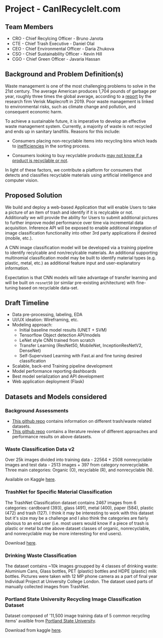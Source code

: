 # Project - CanIRecycleIt.com

## Team Members

* CRO - Chief Recylcing Officer - Bruno Janota
* CTE - Chief Trash Executive - Daniel Olal
* CEO - Chief Environmental Officer - Daria Zhukova
* CSO - Chief Sustainability Officer - Kevin Hill
* CGO - Chief Green Officer - Javaria Hassan

## Background and Problem Definition(s)

Waste management is one of the most challenging problems to solve in the 21st century. The average American produces 1,704 pounds of garbage per year, roughly three times the global average, according to a [report](https://www.globalcitizen.org/en/content/americans-produce-most-waste/#:~:text=The%20average%20American%20produces%201%2C704,the%20research%20firm%20Verisk%20Maplecroft.) by the research firm Verisk Maplecroft in 2019. Poor waste management is linked to environmental risks, such as climate change and pollution, and consequent economic harm.

To achieve a sustainable future, it is imperative to develop an effective waste management system. Currently, a majority of waste is not recycled and ends up in sanitary landfills. Reasons for this include:

* Consumers placing non-recyclable items into recycling bins which leads to [inefficiencies](https://www.valleywasteservice.com/valley-waste-news/what-happens-if-you-put-non-recyclable-items-into-recycling-4034) in the sorting process.

* Consumers looking to buy recyclable products [may not know if a product is recyclable or not](https://news.slashdot.org/story/21/09/09/153219/california-aims-to-ban-recycling-symbols-on-things-that-arent-recyclable).

In light of these factors, we contribute a platform for consumers that detects and classifies recyclable materials using artificial intelligence and computer vision.

## Proposed Solution

We build and deploy a web-based Application that will enable Users to take a picture of an item of trash and identify if it is recylcable or not.  Additionally we will provide the ability for Users to submit additional pictures to further improve model performance over time via incremental data acquisition.  Inference API will be exposed to enable additional integration of image classification functionality into other 3rd party applications if desired (mobile, etc.).

A CNN image classification model will be developed via a training pipeline to identify recylcable and non/recylcable materials.  An additional supporting multinomial classification model may be built to identify material types (e.g. plastic, metal, etc.) as additional feature input and user-explanatory information.

Expectation is that CNN models will take advantage of transfer learning and will be built on `resnet50` (or similar pre-existing architecture) with fine-tuning based on recyclable data-set.

## Draft Timeline

* Data pre-processing, labeling, EDA
* UI/UX ideation: Wireframing, etc.
* Modeling approach:
  * Initial baseline model results (UNET + SVM)
  * Tensorflow Object detection API/models
  * LeNet style CNN trained from scratch
  * Transfer Learning (ResNet50, MobileNet, InceptionResNetV2, DenseNet)
  * Self-Supervised Learning with Fast.ai and fine tuning desired classification
* Scalable, back-end Training pipeline development
* Model performance reporting dashboards
* Best model serialization and API development
* Web application deployment (Flask)

## Datasets and Models considered

### Background Assessments

* [This github repo](https://github.com/AgaMiko/waste-datasets-review) contains information on different trash/waste related datasets.
* [This github repo](https://github.com/majsylw/litter-detection-review) contains a literature review of different approaches and performance results on above datasets.

### Waste Classification Data v2

Over 25k images divided into training data - 22564 + 2508 nonrecyclable images and test data - 2513 images + 397 from category nonrecyclable. Three main categories: Organic (O), recyclable (R), and nonrecyclable (N).

Available on Kaggle [here](https://www.kaggle.com/techsash/waste-classification-data).

### TrashNet for Specific Material Classification

The TrashNet Classification dataset contains 2467 images from 6 categories: cardboard (393), glass (491), metal (400), paper (584), plastic (472) and trash (127). I think it may be interesting to work with this dataset but it's size may be a challenge and I also think the categories are fairly obvious to an end user (i.e. most users would know if a piece of trash is plastic or metal but the above dataset classes of organic, nonrecyclable, and nonrecyclable may be more interesting for end users).

Download [here](https://github.com/garythung/trashnet/blob/master/data/dataset-resized.zip).

### Drinking Waste Classification

The dataset contains ~10k images groupped by 4 classes of drinking waste: Aluminium Cans, Glass bottles, PET (plastic) bottles and HDPE (plastic) milk bottles. Pictures were taken with 12 MP phone camera as a part of final year Individual Project at University College London. The dataset used parts of manually collected images from TrashNet.

### Portland State University Recycling Image Classification Dataset

Dataset composed of '11,500 image training data of 5 common recycling items' availble from [Portland State University](http://web.cecs.pdx.edu/~singh/rcyc-web/index.html).

Download from kaggle [here](https://www.kaggle.com/arkadiyhacks/drinking-waste-classification).
